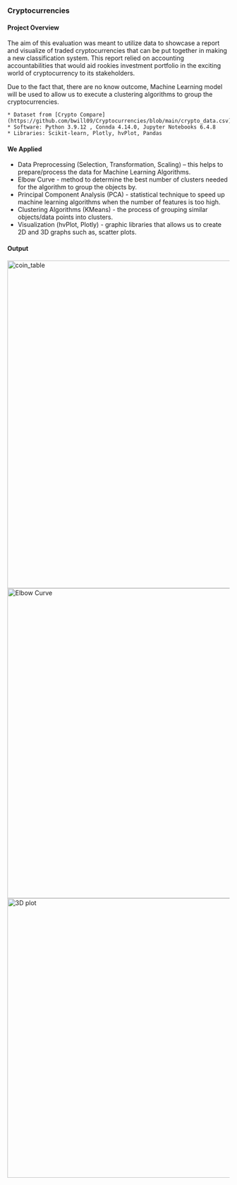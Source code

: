 ### Cryptocurrencies


#### Project Overview 

The aim of this evaluation was meant to utilize data to showcase a report and visualize of traded cryptocurrencies that can be put together in making a new classification system. This report relied on accounting accountabilities that would aid rookies investment portfolio in the exciting world of cryptocurrency to its stakeholders. 

Due to the fact that, there are no know outcome, Machine Learning model will be used to allow us to execute a clustering algorithms to group the cryptocurrencies.

	* Dataset from [Crypto Compare](https://github.com/bwill09/Cryptocurrencies/blob/main/crypto_data.csv)
	* Software: Python 3.9.12 , Connda 4.14.0, Jupyter Notebooks 6.4.8
	* Libraries: Scikit-learn, Plotly, hvPlot, Pandas


#### We Applied

*	Data Preprocessing (Selection, Transformation, Scaling) – this helps to prepare/process the data for Machine Learning Algorithms.
*	Elbow Curve - method to determine the best number of clusters needed for the algorithm to group the objects by.
*	Principal Component Analysis (PCA) - statistical technique to speed up machine learning algorithms when the number of features is too high.
*	Clustering Algorithms (KMeans) - the process of grouping similar objects/data points into clusters.
*	Visualization (hvPlot, Plotly) - graphic libraries that allows us to create 2D and 3D graphs such as, scatter plots.

#### Output

<img width="742" alt="coin_table" src="https://user-images.githubusercontent.com/106555873/194721517-2e3506c6-277c-42d3-aae3-b1337746dc06.png">

<img width="702" alt="Elbow Curve" src="https://user-images.githubusercontent.com/106555873/194721565-272e44e1-ec39-48f3-baad-4aa3b5854578.png">

<img width="633" alt="3D plot" src="https://user-images.githubusercontent.com/106555873/194721574-edda6d40-276a-4aca-a696-61fb78eab5d5.png">



